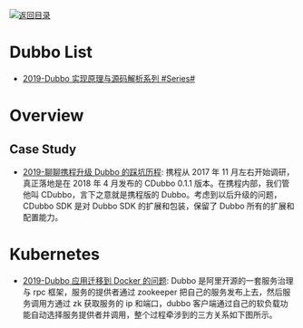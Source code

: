 [![返回目录](https://user-images.githubusercontent.com/5803001/38079637-ff0abcf0-3371-11e8-9b76-ad651620afc7.jpg)](https://github.com/wx-chevalier/Awesome-Lists)

# Dubbo List

- [2019-Dubbo 实现原理与源码解析系列 #Series#](http://www.iocoder.cn/Dubbo/good-collection/?title)

# Overview

## Case Study

- [2019-聊聊携程升级 Dubbo 的踩坑历程](https://mp.weixin.qq.com/s/zZ5MKNeRly6UXa8nCKpEEQ): 携程从 2017 年 11 月左右开始调研，真正落地是在 2018 年 4 月发布的 CDubbo 0.1.1 版本。在携程内部，我们管他叫 CDubbo，言下之意就是携程版的 Dubbo。考虑到以后升级的问题，CDubbo SDK 是对 Dubbo SDK 的扩展和包装，保留了 Dubbo 所有的扩展和配置能力。

# Kubernetes

- [2019-Dubbo 应用迁移到 Docker 的问题](https://blog.51cto.com/nxlhero/2447505): Dubbo 是阿里开源的一套服务治理与 rpc 框架，服务的提供者通过 zookeeper 把自己的服务发布上去，然后服务调用方通过 zk 获取服务的 ip 和端口，dubbo 客户端通过自己的软负载功能自动选择服务提供者并调用，整个过程牵涉到的三方关系如下图所示。
